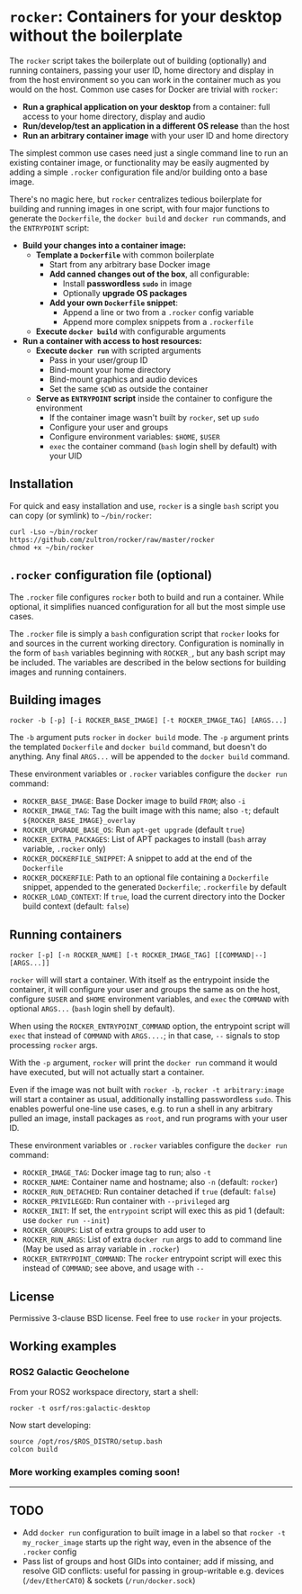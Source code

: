 # `rocker`:  Containers for your desktop without the boilerplate

The `rocker` script takes the boilerplate out of building (optionally)
and running containers, passing your user ID, home directory and
display in from the host environment so you can work in the container
much as you would on the host.  Common use cases for Docker are
trivial with `rocker`:

- **Run a graphical application on your desktop** from a container:  full
  access to your home directory, display and audio
- **Run/develop/test an application in a different OS release** than
  the host
- **Run an arbitrary container image** with your user ID and home
  directory

The simplest common use cases need just a single command line to run
an existing container image, or functionality may be easily augmented
by adding a simple `.rocker` configuration file and/or building onto a
base image.

There's no magic here, but `rocker` centralizes tedious boilerplate
for building and running images in one script, with four major
functions to generate the `Dockerfile`, the `docker build` and
`docker run` commands, and the `ENTRYPOINT` script:

- **Build your changes into a container image:**
  - **Template a `Dockerfile`** with common boilerplate
    - Start from any arbitrary base Docker image
    - **Add canned changes out of the box**, all configurable:
      - Install **passwordless `sudo`** in image
      - Optionally **upgrade OS packages**
    - **Add your own `Dockerfile` snippet**:
      - Append a line or two from a `.rocker` config variable
      - Append more complex snippets from a `.rockerfile`
  - **Execute `docker build`** with configurable arguments
- **Run a container with access to host resources:**
  - **Execute `docker run`** with scripted arguments
    - Pass in your user/group ID
    - Bind-mount your home directory
    - Bind-mount graphics and audio devices
    - Set the same `$CWD` as outside the container
  - **Serve as `ENTRYPOINT` script** inside the container to configure
    the environment
    - If the container image wasn't built by `rocker`, set up `sudo`
    - Configure your user and groups
    - Configure environment variables:  `$HOME`, `$USER`
    - `exec` the container command (`bash` login shell by default)
      with your UID

## Installation

For quick and easy installation and use, `rocker` is a single `bash`
script you can copy (or symlink) to `~/bin/rocker`:

    curl -Lso ~/bin/rocker https://github.com/zultron/rocker/raw/master/rocker
    chmod +x ~/bin/rocker

## `.rocker` configuration file (optional)

The `.rocker` file configures `rocker` both to build and run a
container.  While optional, it simplifies nuanced configuration for
all but the most simple use cases.

The `.rocker` file is simply a `bash` configuration script that
`rocker` looks for and sources in the current working directory.
Configuration is nominally in the form of `bash` variables beginning
with `ROCKER_`, but any bash script may be included.  The variables
are described in the below sections for building images and running
containers.

## Building images

    rocker -b [-p] [-i ROCKER_BASE_IMAGE] [-t ROCKER_IMAGE_TAG] [ARGS...]

The `-b` argument puts `rocker` in `docker build` mode.  The `-p`
argument prints the templated `Dockerfile` and `docker build` command,
but doesn't do anything.  Any final `ARGS...` will be appended to the
`docker build` command.

These environment variables or `.rocker` variables configure the
`docker run` command:
- `ROCKER_BASE_IMAGE`:  Base Docker image to build `FROM`; also `-i`
- `ROCKER_IMAGE_TAG`:  Tag the built image with this name; also `-t`;
  default `${ROCKER_BASE_IMAGE}_overlay`
- `ROCKER_UPGRADE_BASE_OS`: Run `apt-get upgrade` (default `true`)
- `ROCKER_EXTRA_PACKAGES`:  List of APT packages to install (`bash`
  array variable, `.rocker` only)
- `ROCKER_DOCKERFILE_SNIPPET`:  A snippet to add at the end of the
  `Dockerfile`
- `ROCKER_DOCKERFILE`:  Path to an optional file containing a
  `Dockerfile` snippet, appended to the generated `Dockerfile`;
  `.rockerfile` by default
- `ROCKER_LOAD_CONTEXT`:  If `true`, load the current directory into
  the Docker build context (default: `false`)

## Running containers

    rocker [-p] [-n ROCKER_NAME] [-t ROCKER_IMAGE_TAG] [[COMMAND|--] [ARGS...]]

`rocker` will will start a container.  With itself as the entrypoint
inside the container, it will configure your user and groups the same
as on the host, configure `$USER` and `$HOME` environment variables,
and `exec` the `COMMAND` with optional `ARGS...` (`bash` login shell
by default).

When using the `ROCKER_ENTRYPOINT_COMMAND` option, the
entrypoint script will `exec` that instead of `COMMAND` with
`ARGS....`; in that case, `--` signals to stop processing `rocker`
args.

With the `-p` argument, `rocker` will print the `docker run` command
it would have executed, but will not actually start a container.

Even if the image was not built with `rocker -b`, `rocker -t
arbitrary:image` will start a container as usual, additionally
installing passwordless `sudo`.  This enables powerful one-line use
cases, e.g. to run a shell in any arbitrary pulled an image, install
packages as `root`, and run programs with your user ID.

These environment variables or `.rocker` variables configure the
`docker run` command:
- `ROCKER_IMAGE_TAG`:  Docker image tag to run; also `-t`
- `ROCKER_NAME`:  Container name and hostname; also `-n` (default:
  `rocker`)
- `ROCKER_RUN_DETACHED`:  Run container detached if `true` (default:
  `false`)
- `ROCKER_PRIVILEGED`:  Run container with `--privileged` arg
- `ROCKER_INIT`:  If set, the `entrypoint` script will exec this as
  pid 1 (default:  use `docker run --init`)
- `ROCKER_GROUPS`:  List of extra groups to add user to
- `ROCKER_RUN_ARGS`:  List of extra `docker run` args to add to
  command line (May be used as array variable in `.rocker`)
- `ROCKER_ENTRYPOINT_COMMAND`:  The `rocker` entrypoint script will
  exec this instead of `COMMAND`; see above, and usage with `--`

## License

Permissive 3-clause BSD license.  Feel free to use `rocker` in your
projects.

## Working examples

### ROS2 Galactic Geochelone

From your ROS2 workspace directory, start a shell:

    rocker -t osrf/ros:galactic-desktop

Now start developing:

    source /opt/ros/$ROS_DISTRO/setup.bash
    colcon build

### More working examples coming soon!

-----

## TODO

- Add `docker run` configuration to built image in a label so that
  `rocker -t my_rocker_image` starts up the right way, even in the
  absence of the `.rocker` config
- Pass list of groups and host GIDs into container; add if missing,
  and resolve GID conflicts:  useful for passing in group-writable
  e.g.  devices (`/dev/EtherCAT0`) & sockets (`/run/docker.sock`)
